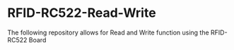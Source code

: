 # RFID-RC522-Read-Write
The following repository allows for Read and Write function using the RFID-RC522 Board
